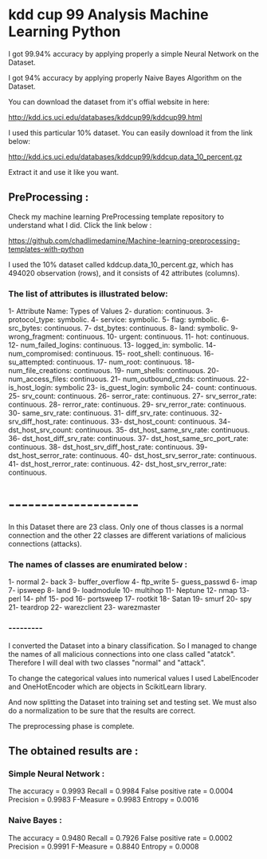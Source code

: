 # kdd cup 99 Analysis Machine Learning Python

I got 99.94% accuracy by applying properly a simple Neural Network on the Dataset.

I got 94% accuracy by applying properly Naive Bayes Algorithm on the Dataset. 

You can download the dataset from it's offial website in here:

http://kdd.ics.uci.edu/databases/kddcup99/kddcup99.html

I used this particular 10% dataset. You can easily download it from the link below:

http://kdd.ics.uci.edu/databases/kddcup99/kddcup.data_10_percent.gz

Extract it and use it like you want.

## PreProcessing :

Check my machine learning PreProcessing template repository to understand what I did. Click the link below :

https://github.com/chadlimedamine/Machine-learning-preprocessing-templates-with-python

I used the 10% dataset called kddcup.data_10_percent.gz, which has 494020 observation (rows), and it consists of 42 attributes (columns).

### The list of attributes is illustrated below:

1- Attribute Name: Types of Values
2- duration: continuous.
3- protocol_type: symbolic.
4- service: symbolic.
5- flag: symbolic.
6- src_bytes: continuous.
7- dst_bytes: continuous.
8- land: symbolic.
9- wrong_fragment: continuous.
10- urgent: continuous.
11- hot: continuous.
12- num_failed_logins: continuous.
13- logged_in: symbolic.
14- num_compromised: continuous.
15- root_shell: continuous.
16- su_attempted: continuous.
17- num_root: continuous.
18- num_file_creations: continuous.
19- num_shells: continuous.
20- num_access_files: continuous.
21- num_outbound_cmds: continuous.
22- is_host_login: symbolic
23- is_guest_login: symbolic
24- count: continuous.
25- srv_count: continuous.
26- serror_rate: continuous.
27- srv_serror_rate: continuous.
28- rerror_rate: continuous.
29- srv_rerror_rate: continuous.
30- same_srv_rate: continuous.
31- diff_srv_rate: continuous.
32- srv_diff_host_rate: continuous.
33- dst_host_count: continuous.
34- dst_host_srv_count: continuous.
35- dst_host_same_srv_rate: continuous.
36- dst_host_diff_srv_rate: continuous.
37- dst_host_same_src_port_rate: continuous.
38- dst_host_srv_diff_host_rate: continuous.
39- dst_host_serror_rate: continuous.
40- dst_host_srv_serror_rate: continuous.
41- dst_host_rerror_rate: continuous.
42- dst_host_srv_rerror_rate: continuous.

# --------------------

In this Dataset there are 23 class. Only one of thous classes is a normal connection and the other  22 classes are different variations of malicious connections (attacks).

### The names of classes are enumirated below :

1- normal
2- back
3- buffer_overflow
4- ftp_write
5- guess_passwd
6- imap
7- ipsweep
8- land
9- loadmodule
10- multihop
11- Neptune
12- nmap
13- perl
14- phf
15- pod
16- portsweep
17- rootkit
18- Satan
19- smurf
20- spy
21- teardrop
22- warezclient
23- warezmaster

### ---------

I converted the Dataset into a binary classification. So I managed to change the names of all malicious connections into one class called "atatck". Therefore I will deal with two classes "normal" and "attack".

To change the categorical values into numerical values I used LabelEncoder and OneHotEncoder which are objects in ScikitLearn library.

And now splitting the Dataset into training set and testing set. We must also do a normalization to be sure that the results are correct.

The preprocessing phase is complete.

## The obtained results are :

### Simple Neural Network :
The accuracy = 0.9993
Recall = 0.9984
False positive rate = 0.0004
Precision = 0.9983
F-Measure = 0.9983
Entropy = 0.0016

### Naive Bayes :
The accuracy = 0.9480
Recall = 0.7926
False positive rate = 0.0002
Precision = 0.9991
F-Measure = 0.8840
Entropy = 0.0008

